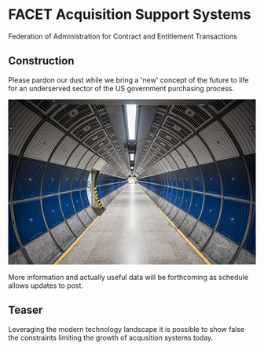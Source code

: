 # FACET Acquisition Support Systems

Federation of Administration for Contract and Entitlement Transactions

## Construction

Please pardon our dust while we bring a 'new' concept of the future to life for an underserved sector of the US government purchasing process.

![futuristic hallway](https://raw.githubusercontent.com/facet-acq/facet-acq.github.io/master/assets/hallway.jpg)

More information and actually useful data will be forthcoming as schedule allows updates to post.

## Teaser

Leveraging the modern technology landscape it is possible to show false the constraints limiting the growth of acqusition systems today.
